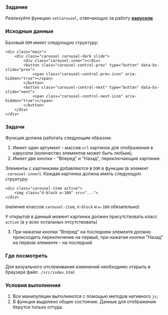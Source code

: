 ### Задание

Реализуйте функцию `setCarousel`, отвечающую за
   работу **[карусели](https://getbootstrap.com/docs/5.1/components/carousel/)**

### Исходные данные

Базовый `DOM` имеет следующую структуру:

```
<div class="main">
    <div class="carousel carousel-dark slide">
        <div class="carousel-inner"></div>
        <button class="carousel-control-prev" type="button" data-bs-slide="prev">
            <span class="carousel-control-prev-icon" aria-hidden="true"></span>
        </button>
        <button class="carousel-control-next" type="button" data-bs-slide="next">
            <span class="carousel-control-next-icon" aria-hidden="true"></span>
        </button>
    </div>
</div>
```

### Задачи

Функция должна работать следующим образом:

1. Имеет один аргумент - массив `url` картинок для отображения в карусели (количество
   элементов может быть любым);
2. Имеет две кнопки - "Вперед" и "Назад", переключающие картинки.

Элементы с картинками добавляются в `DOM` в функции (в элемент `.carousel-inner`). Каждая
картинка должна иметь следующую структуру:

```
<div class="carousel-item active">
    <img class="d-block w-100" src="...">
</div>
```

(наличие классов `carousel-item`, `d-block` и `w-100` обязательно)

У открытой в данный момент картинки должен присутствовать класс `active` (а у всех
остальных отсутствовать)

3. При нажатии кнопки "Вперед" на последнем элементе должно происходить переключение на
   первый, при нажатии кнопки "Назад" на первом элементе - на последний

### Где посмотреть

Для визуального отслеживания изменений необходимо открыть в браузере
файл `./src/index.html`

### Условия выполнения

1. Все манипуляции выполняются с помощью методов нативного `js`;
2. В функции выделено общее состояние. Данные для отображения берутся только оттуда.